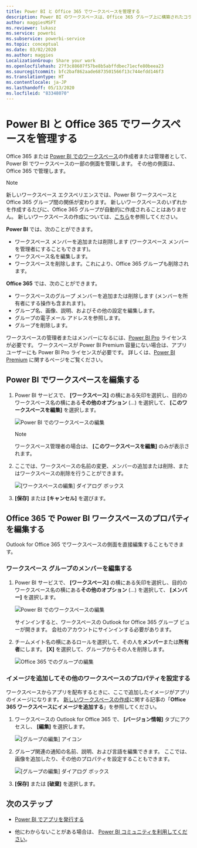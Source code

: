 ```yaml
---
title: Power BI と Office 365 でワークスペースを管理する
description: Power BI のワークスペースは、Office 365 グループ上に構築されたコラボレーション エクスペリエンスです。 Power BI および Office 365 でワークスペースを管理します。
author: maggiesMSFT
ms.reviewer: lukasz
ms.service: powerbi
ms.subservice: powerbi-service
ms.topic: conceptual
ms.date: 03/02/2020
ms.author: maggies
LocalizationGroup: Share your work
ms.openlocfilehash: 27f3c88607f57be8b5abffdbec71ecfe80beea23
ms.sourcegitcommit: bfc2baf862aade6873501566f13c744efdd146f3
ms.translationtype: HT
ms.contentlocale: ja-JP
ms.lasthandoff: 05/13/2020
ms.locfileid: "83348070"
---
```

# <a name="manage-your-workspace-in-power-bi-and-office-365"></a>Power BI と Office 365 でワークスペースを管理する

Office 365 または [Power BI でのワークスペース](service-create-distribute-apps.md)の作成者または管理者として、Power BI でワークスペースの一部の側面を管理します。 その他の側面は、Office 365 で管理します。

> [!NOTE]
> 新しいワークスペース エクスペリエンスでは、Power BI ワークスペースと Office 365 グループ間の関係が変わります。 新しいワークスペースのいずれかを作成するたびに、Office 365 グループが自動的に作成されることはありません。 新しいワークスペースの作成については、[こちら](service-create-the-new-workspaces.md)を参照してください。

**Power BI** では、次のことができます。

* ワークスペース メンバーを追加または削除します (ワークスペース メンバーを管理者にすることもできます)。
* ワークスペース名を編集します。
* ワークスペースを削除します。これにより、Office 365 グループも削除されます。

**Office 365** では、次のことができます。

* ワークスペースのグループ メンバーを追加または削除します (メンバーを所有者にする操作も含まれます)。
* グループ名、画像、説明、およびその他の設定を編集します。
* グループの電子メール アドレスを参照します。
* グループを削除します。

ワークスペースの管理者またはメンバーになるには、[Power BI Pro](../fundamentals/service-features-license-type.md) ライセンスが必要です。 ワークスペースが Power BI Premium 容量にない場合は、アプリ ユーザーにも Power BI Pro ライセンスが必要です。 詳しくは、[Power BI Premium](../admin/service-premium-what-is.md) に関するページをご覧ください。

## <a name="edit-your-workspace-in-power-bi"></a>Power BI でワークスペースを編集する

1. Power BI サービスで、 **[ワークスペース]** の横にある矢印を選択し、目的のワークスペース名の横にある**その他のオプション** (...) を選択して、 **[このワークスペースを編集]** を選択します。

   ![Power BI でのワークスペースの編集](media/service-manage-app-workspace-in-power-bi-and-office-365/power-bi-app-ellipsis.png)

   > [!NOTE]
   > ワークスペース管理者の場合は、 **[このワークスペースを編集]** のみが表示されます。

1. ここでは、ワークスペースの名前の変更、メンバーの追加または削除、またはワークスペースの削除を行うことができます。

   ![[ワークスペースの編集] ダイアログ ボックス](media/service-manage-app-workspace-in-power-bi-and-office-365/power-bi-app-edit-workspace.png)

1. **[保存]** または **[キャンセル]** を選びます。

## <a name="edit-power-bi-workspace-properties-in-office-365"></a>Office 365 で Power BI ワークスペースのプロパティを編集する

Outlook for Office 365 でワークスペースの側面を直接編集することもできます。

### <a name="edit-the-members-of-the-workspace-group"></a>ワークスペース グループのメンバーを編集する

1. Power BI サービスで、 **[ワークスペース]** の横にある矢印を選択し、目的のワークスペース名の横にある**その他のオプション** (...) を選択して、 **[メンバー]** を選択します。

   ![Power BI でのワークスペースの編集](media/service-manage-app-workspace-in-power-bi-and-office-365/power-bi-app-ellipsis-members.png)

   サインインすると、ワークスペースの Outlook for Office 365 グループ ビューが開きます。 会社のアカウントにサインインする必要があります。

1. チームメイト名の横にあるロールを選択して、その人を**メンバー**または**所有者**にします。 **[X]** を選択して、グループからその人を削除します。

   ![Office 365 でのグループの編集](media/service-manage-app-workspace-in-power-bi-and-office-365/pbi_managegroupo365.png)

### <a name="add-an-image-and-set-other-workspace-properties"></a>イメージを追加してその他のワークスペースのプロパティを設定する

ワークスペースからアプリを配布するときに、ここで追加したイメージがアプリのイメージになります。 [新しいワークスペースの作成](service-create-workspaces.md#add-an-image-to-your-office-365-workspace-optional)に関する記事の「**Office 365 ワークスペースにイメージを追加する**」を参照してください。

1. ワークスペースの Outlook for Office 365 で、 **[バージョン情報]** タブにアクセスし、 **[編集]** を選択します。

    ![[グループの編集] アイコン](media/service-manage-app-workspace-in-power-bi-and-office-365/pbi_editgroupo365.png)
1. グループ関連の通知の名前、説明、および言語を編集できます。 ここでは、画像を追加したり、その他のプロパティを設定することもできます。

   ![[グループの編集] ダイアログ ボックス](media/service-manage-app-workspace-in-power-bi-and-office-365/pbi_editgrpo365dialog.png)

1. **[保存]** または **[破棄]** を選択します。

## <a name="next-steps"></a>次のステップ

* [Power BI でアプリを発行する](service-create-distribute-apps.md)

* 他にわからないことがある場合は、 [Power BI コミュニティを利用してください](https://community.powerbi.com/)。
